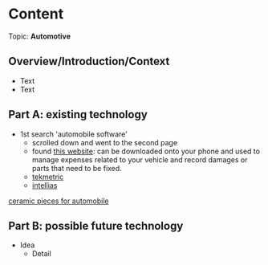 # Content
Topic: **Automotive**

## Overview/Introduction/Context
* Text
* Text

## Part A: existing technology
* 1st search 'automobile software'
   * scrolled down and went to the second page
   * found [this website](https://ari.app/): can be downloaded onto your phone and used to manage expenses related to your vehicle and record damages or parts that need to be fixed.
  * [tekmetric](https://www.tekmetric.com/)
  * [intellias](https://intellias.com/automotive/)

[ceramic pieces for automobile](https://academic.eb.com/levels/collegiate/article/automotive-ceramics/108322)
## Part B: possible future technology
* Idea
  * Detail
